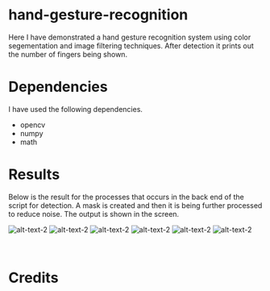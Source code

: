 # hand-gesture-recognition

Here I have demonstrated a hand gesture recognition system using color segementation and image filtering techniques. After detection it prints out the number of fingers being shown.

# Dependencies 

I have used the following dependencies.

   * opencv
   * numpy
   * math

   
# Results

Below is the result for the processes that occurs in the back end of the script for detection. A mask is created and then it is being further processed to reduce noise. The output is shown in the screen. <br />


![alt-text-2](https://github.com/hasibzunair/hand-gesture-recognition/blob/master/0.PNG) 
![alt-text-2](https://github.com/hasibzunair/hand-gesture-recognition/blob/master/1.PNG) 
![alt-text-2](https://github.com/hasibzunair/hand-gesture-recognition/blob/master/2.PNG) 
![alt-text-2](https://github.com/hasibzunair/hand-gesture-recognition/blob/master/3.PNG) 
![alt-text-2](https://github.com/hasibzunair/hand-gesture-recognition/blob/master/4.PNG) 
![alt-text-2](https://github.com/hasibzunair/hand-gesture-recognition/blob/master/5.PNG)

<br />

# Credits 

